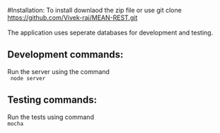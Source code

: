 
#Installation:
To install downlaod the zip file or use git clone https://github.com/Vivek-raj/MEAN-REST.git
<br/></br>
The application uses seperate databases for development and testing.
<br/>
<h2>Development commands:</h2>
Run the server using the command<br/>
   <code> node server </code>
<h2>Testing commands:</h2>
  Run the tests using command<br/>
    <code>mocha</code>
    
